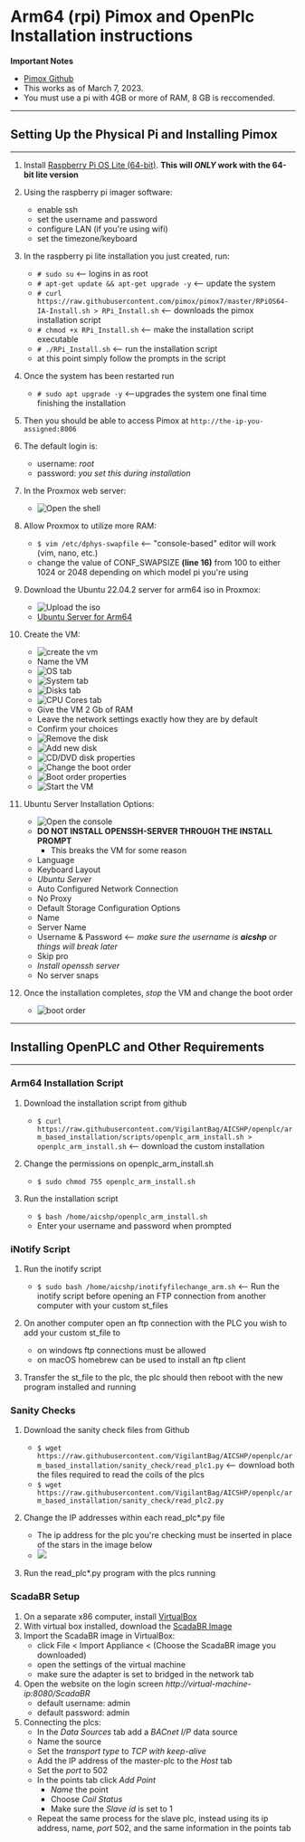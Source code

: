 # Arm64 (rpi) Pimox and OpenPlc Installation instructions

**Important Notes**

- [Pimox Github](https://github.com/pimox/pimox7)
- This works as of March 7, 2023.
- You must use a pi with 4GB or more of RAM, 8 GB is reccomended. 

---

## Setting Up the Physical Pi and Installing Pimox

---

1. Install [Raspberry Pi OS Lite (64-bit)](https://downloads.raspberrypi.org/raspios_oldstable_lite_armhf/images/raspios_oldstable_lite_armhf-2023-02-22/2023-02-21-raspios-buster-armhf-lite.img.xz). **This will _ONLY_ work with the 64-bit lite version** 

2. Using the raspberry pi imager software: 
    - enable ssh
    - set the username and password
    - configure LAN (if you're using wifi)
    - set the timezone/keyboard

3. In the raspberry pi lite installation you just created, run:
    - `# sudo su` <-- logins in as root
    - `# apt-get update && apt-get upgrade -y` <-- update the system
    - `# curl https://raw.githubusercontent.com/pimox/pimox7/master/RPiOS64-IA-Install.sh > RPi_Install.sh` <-- downloads the pimox installation script
    - `# chmod +x RPi_Install.sh` <-- make the installation script executable
    - `# ./RPi_Install.sh` <-- run the installation script
    - at this point simply follow the prompts in the script

4. Once the system has been restarted run
    - `# sudo apt upgrade -y` <--upgrades the system one final time finishing the installation

5. Then you should be able to access Pimox at `http://the-ip-you-assigned:8006`

6. The default login is:
    - username: *root*
    - password: *you set this during installation*

7. In the Proxmox web server:
    - ![Open the shell](./images/open_shell.png)

8. Allow Proxmox to utilize more RAM:
    - `$ vim /etc/dphys-swapfile` <-- "console-based" editor will work (vim, nano, etc.)
    - change the value of CONF_SWAPSIZE  **(line 16)** from 100 to either 1024 or 2048 depending on which model pi you're using

9. Download the Ubuntu 22.04.2 server for arm64 iso in Proxmox:
    - ![Upload the iso](./images/upload_iso.png)
    - [Ubuntu Server for Arm64](https://cdimage.ubuntu.com/releases/22.04/release/ubuntu-22.04.2-live-server-arm64.iso)

10. Create the VM:
    - ![create the vm](./images/create_vm.png)
    - Name the VM
    - ![OS tab](./images/no_media.png) 
    - ![System tab](./images/bios.png) 
    - ![Disks tab](./images/disks.png) 
    - ![CPU Cores tab](./images/cpu.png) 
    - Give the VM 2 Gb of RAM
    - Leave the network settings exactly how they are by default
    - Confirm your choices
    - ![Remove the disk](./images/remove_disk.png)
    - ![Add new disk](./images/add_disk.png)  
    - ![CD/DVD disk properties](./images/disk_properties.png)
    - ![Change the boot order](./images/boot_order.png)
    - ![Boot order properties](./images/correct_boot_order.png)
    - ![Start the VM](./images/start.png)

11. Ubuntu Server Installation Options:
    - ![Open the console](./images/console.png)
    - **DO NOT INSTALL OPENSSH-SERVER THROUGH THE INSTALL PROMPT**
        - This breaks the VM for some reason
    - Language
    - Keyboard Layout
    - *Ubuntu Server*
    - Auto Configured Network Connection
    - No Proxy
    - Default Storage Configuration Options
    - Name
    - Server Name
    - Username & Password <-- *make sure the username is **aicshp** or things will break later*
    - Skip pro
    - *Install openssh server*
    - No server snaps

12. Once the installation completes, *stop* the VM and change the boot order 
    - ![boot order](./images/change_boot_order3.png)

---

## Installing OpenPLC and Other Requirements

---

### Arm64 Installation Script

1. Download the installation script from github
    - `$ curl https://raw.githubusercontent.com/VigilantBag/AICSHP/openplc/arm_based_installation/scripts/openplc_arm_install.sh > openplc_arm_install.sh` <-- download the custom installation

2. Change the permissions on openplc_arm_install.sh
    - `$ sudo chmod 755 openplc_arm_install.sh`

3. Run the installation script
    - `$ bash /home/aicshp/openplc_arm_install.sh`
    - Enter your username and password when prompted

### iNotify Script

1. Run the inotify script
    - `$ sudo bash /home/aicshp/inotifyfilechange_arm.sh` <-- Run the inotify script before opening an FTP connection from another computer with your custom st_files

2. On another computer open an ftp connection with the PLC you wish to add your custom st_file to
    - on windows ftp connections must be allowed
    - on macOS homebrew can be used to install an ftp client

3. Transfer the st_file to the plc, the plc should then reboot with the new program installed and running

### Sanity Checks

1. Download the sanity check files from Github
    - `$ wget https://raw.githubusercontent.com/VigilantBag/AICSHP/openplc/arm_based_installation/sanity_check/read_plc1.py` <-- download both the files required to read the coils of the plcs
    - `$ wget https://raw.githubusercontent.com/VigilantBag/AICSHP/openplc/arm_based_installation/sanity_check/read_plc2.py`

2. Change the IP addresses within each read_plc*.py file
    - The ip address for the plc you're checking must be inserted in place of the stars in the image below
    - ![](./images/read_plc.png) 

3. Run the read_plc*.py program with the plcs running

### ScadaBR Setup

1. On a separate x86 computer, install [VirtualBox](https://www.virtualbox.org/wiki/Downloads)
2. With virtual box installed, download the [ScadaBR Image](https://drive.google.com/file/d/1gEOZmN9_Nt5shXy4iYS1z_EMxB4r0Kzh/view)
3. Import the ScadaBR image in VirtualBox:
    - click File < Import Appliance < (Choose the ScadaBR image you downloaded)
    - open the settings of the virtual machine
    - make sure the adapter is set to bridged in the network tab
4. Open the website on the login screen *http://virtual-machine-ip:8080/ScadaBR*
    - default username: admin
    - default password: admin
5. Connecting the plcs:
    - In the *Data Sources* tab add a *BACnet I/P* data source
    - Name the source
    - Set the *transport type* to *TCP with keep-alive*
    - Add the IP address of the master-plc to the *Host* tab
    - Set the *port* to 502
    - In the points tab click *Add Point*
        - *Name* the point
        - Choose *Coil Status*
        - Make sure the *Slave id* is set to 1
    - Repeat the same process for the slave plc, instead using its ip address, name, *port* 502, and the same information in the points tab
